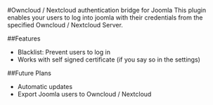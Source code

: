 #Owncloud / Nextcloud authentication bridge for Joomla
This plugin enables your users to log into joomla with their credentials from the specified Owncloud / Nextcloud Server.

##Features
- Blacklist: Prevent users to log in
- Works with self signed certificate (if you say so in the settings)

##Future Plans
- Automatic updates
- Export Joomla users to Owncloud / Nextcloud

